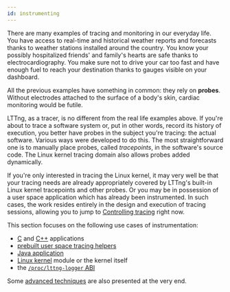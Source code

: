 ```yaml
---
id: instrumenting
---
```


There are many examples of tracing and monitoring in our everyday life.
You have access to real-time and historical weather reports and forecasts
thanks to weather stations installed around the country. You know your
possibly hospitalized friends' and family's hearts are safe thanks to
electrocardiography. You make sure not to drive your car too fast
and have enough fuel to reach your destination thanks to gauges visible
on your dashboard.

All the previous examples have something in common: they rely on
**probes**. Without electrodes attached to the surface of a body's
skin, cardiac monitoring would be futile.

LTTng, as a tracer, is no different from the real life examples above.
If you're about to trace a software system or, put in other words, record its
history of execution, you better have probes in the subject you're
tracing: the actual software. Various ways were developed to do this.
The most straightforward one is to manually place probes, called
_tracepoints_, in the software's source code. The Linux kernel tracing
domain also allows probes added dynamically.

If you're only interested in tracing the Linux kernel, it may very well
be that your tracing needs are already appropriately covered by LTTng's
built-in Linux kernel tracepoints and other probes. Or you may be in
possession of a user space application which has already been
instrumented. In such cases, the work resides entirely in the design
and execution of tracing sessions, allowing you to jump to
[Controlling tracing](#doc-controlling-tracing) right now.

This section focuses on the following use cases of instrumentation:

  * [C](#doc-c-application) and [C++](#doc-cxx-application) applications
  * [prebuilt user space tracing helpers](#doc-prebuilt-ust-helpers)
  * [Java application](#doc-java-application)
  * [Linux kernel](#doc-instrumenting-linux-kernel) module or the
    kernel itself
  * the [`/proc/lttng-logger` <abbr title="Application Binary Interface">ABI</abbr>](#doc-proc-lttng-logger-abi)

Some [advanced techniques](#doc-advanced-instrumenting-techniques) are
also presented at the very end.
